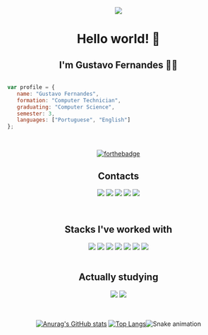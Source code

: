 <link rel = "stylesheet" href = "https://cdnjs.cloudflare.com/ajax/libs/font-awesome/5.15.2/css/all.min.css">

<p align = "center">
  <img src = "https://64.media.tumblr.com/2d0af9c90d1b1107313cc20bda01548a/tumblr_outwxnanpp1u79o2lo1_1280.gifv">
</p>

<h1 align="center">Hello world! 👋</h1>

<h2 align="center">I'm Gustavo Fernandes 👨‍💻</h2>

```js

var profile = {
   name: "Gustavo Fernandes",
   formation: "Computer Technician",
   graduating: "Computer Science",
   semester: 3,
   languages: ["Portuguese", "English"]
};

```

<br>

<div align="center">
  
  [![forthebadge](https://forthebadge.com/images/badges/powered-by-electricity.svg)](https://forthebadge.com)
  
</div>

<h2 align="center">Contacts</h2>

<div align="center">

  <a href="https://codeforces.com/profile/gustavofernandescc" target="_blank"><img src="https://img.shields.io/badge/Codeforces-445f9d?style=for-the-badge&logo=Codeforces&logoColor=white"></a>
  <a href="mailto: gustavofernandescc@gmail.com" target="_blank"><img src="https://img.shields.io/badge/Gmail-EA4335.svg?style=for-the-badge&logo=Gmail&logoColor=white"></a>
  <a href="https://github.com/gufernandess/" target="_blank"><img src="https://img.shields.io/badge/GitHub-100000?style=for-the-badge&logo=github&logoColor=white"></a>
<a href="https://www.linkedin.com/in/gustavo-fernandes-bb9809228/" target="_blank"><img src="https://img.shields.io/badge/-LinkedIn-%230077B5?style=for-the-badge&logo=linkedin&logoColor=white"></a>
<a href="https://leetcode.com/gufernandess/" target="_blank"><img src="https://img.shields.io/badge/LeetCode-000000?style=for-the-badge&logo=LeetCode&logoColor=#d16c06"></a>
  
</div>

<br>

<h2 align="center">Stacks I've worked with</h2>

<div align = "center">
  
  <img src="https://img.shields.io/badge/HTML5-E34F26?style=for-the-badge&logo=html5&logoColor=white">
  <img src="https://img.shields.io/badge/CSS3-1572B6?style=for-the-badge&logo=css3&logoColor=white">
  <img src="https://img.shields.io/badge/JavaScript-F7DF1E?style=for-the-badge&logo=javascript&logoColor=black">
  <img src="https://img.shields.io/badge/react-%2320232a.svg?style=for-the-badge&logo=react&logoColor=%2361DAFB">
  <img src="https://img.shields.io/badge/c-%2300599C.svg?style=for-the-badge&logo=c&logoColor=white">
  <img src="https://img.shields.io/badge/java-%23ED8B00.svg?style=for-the-badge&logo=java&logoColor=white">
  <img src="https://img.shields.io/badge/mysql-%2300f.svg?style=for-the-badge&logo=mysql&logoColor=white">
  
</div>

<br>

<h2 align="center">Actually studying</h2>

<div align = "center">
  <img src="https://img.shields.io/badge/C%2B%2B-00599C?style=for-the-badge&logo=c%2B%2B&logoColor=whitehields">
  <img src="https://img.shields.io/badge/Haskell-5D4F85.svg?style=for-the-badge&logo=Haskell&logoColor=white">
</div>

<br>
<br>
 
 <div align="center" style="display: flex; flex-direction: row; justify-content: center; align-items: center;">
  
  [![Anurag's GitHub stats](https://github-readme-stats.vercel.app/api?username=gufernandess&show_icons=true&count_private=true&theme=tokyonight)](https://github.com/anuraghazra/github-readme-stats) [![Top Langs](https://github-readme-stats.vercel.app/api/top-langs/?username=gufernandess&layout=compact&theme=tokyonight)](https://github.com/anuraghazra/github-readme-stats)

  ![Snake animation](https://github.com/gufernandess/gufernandess/blob/output/github-contribution-grid-snake.svg)
  
</div>
